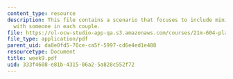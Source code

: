 ```yaml
---
content_type: resource
description: This file contains a scenario that focuses to include miniature golf
  with someone in each couple.
file: https://ol-ocw-studio-app-qa.s3.amazonaws.com/courses/21m-604-playwriting-i-spring-2005/333f4608e81b431506a25a828c552f72_week9.pdf
file_type: application/pdf
parent_uid: da8e0fd5-70ce-ca5f-5997-cd6e4ed1e488
resourcetype: Document
title: week9.pdf
uid: 333f4608-e81b-4315-06a2-5a828c552f72
---
```

